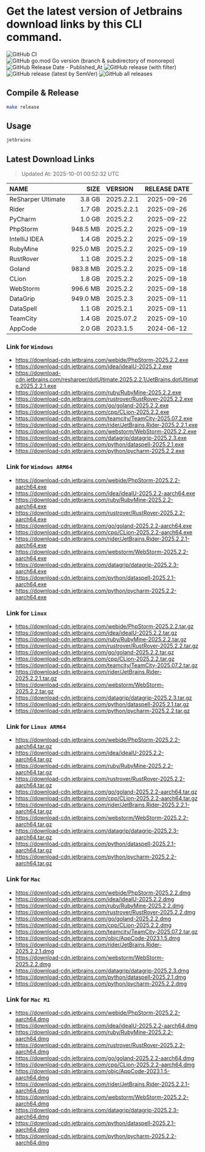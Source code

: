 # Get the latest version of Jetbrains download links by this CLI command.

![GitHub CI](https://github.com/designinlife/jetbrains/actions/workflows/ci.yml/badge.svg)
![GitHub go.mod Go version (branch & subdirectory of monorepo)](https://img.shields.io/github/go-mod/go-version/designinlife/jetbrains/master)
![GitHub Release Date - Published_At](https://img.shields.io/github/release-date/designinlife/jetbrains)
![GitHub release (with filter)](https://img.shields.io/github/v/release/designinlife/jetbrains)
![GitHub release (latest by SemVer)](https://img.shields.io/github/downloads/designinlife/jetbrains/v1.1.12/total)
![GitHub all releases](https://img.shields.io/github/downloads/designinlife/jetbrains/total)

## Compile & Release

```bash
make release
```

## Usage

```bash
jetbrains
```

## Latest Download Links

> Updated At: 2025-10-01 00:52:32 UTC

| NAME | SIZE | VERSION | RELEASE DATE |
| :-- | --: | :-- | :--: |
| ReSharper Ultimate | 3.8 GB | 2025.2.2.1 | 2025-09-26 |
| Rider | 1.7 GB | 2025.2.2.1 | 2025-09-26 |
| PyCharm | 1.0 GB | 2025.2.2 | 2025-09-22 |
| PhpStorm | 948.5 MB | 2025.2.2 | 2025-09-19 |
| IntelliJ IDEA | 1.4 GB | 2025.2.2 | 2025-09-19 |
| RubyMine | 925.0 MB | 2025.2.2 | 2025-09-19 |
| RustRover | 1.1 GB | 2025.2.2 | 2025-09-18 |
| Goland | 983.8 MB | 2025.2.2 | 2025-09-18 |
| CLion | 1.8 GB | 2025.2.2 | 2025-09-18 |
| WebStorm | 996.6 MB | 2025.2.2 | 2025-09-18 |
| DataGrip | 949.0 MB | 2025.2.3 | 2025-09-11 |
| DataSpell | 1.1 GB | 2025.2.1 | 2025-09-11 |
| TeamCity | 1.4 GB | 2025.07.2 | 2025-09-10 |
| AppCode | 2.0 GB | 2023.1.5 | 2024-06-12 |

### Link for `Windows`

* <https://download-cdn.jetbrains.com/webide/PhpStorm-2025.2.2.exe>
* <https://download-cdn.jetbrains.com/idea/ideaIU-2025.2.2.exe>
* <https://download-cdn.jetbrains.com/resharper/dotUltimate.2025.2.2.1/JetBrains.dotUltimate.2025.2.2.1.exe>
* <https://download-cdn.jetbrains.com/ruby/RubyMine-2025.2.2.exe>
* <https://download-cdn.jetbrains.com/rustrover/RustRover-2025.2.2.exe>
* <https://download-cdn.jetbrains.com/go/goland-2025.2.2.exe>
* <https://download-cdn.jetbrains.com/cpp/CLion-2025.2.2.exe>
* <https://download-cdn.jetbrains.com/teamcity/TeamCity-2025.07.2.exe>
* <https://download-cdn.jetbrains.com/rider/JetBrains.Rider-2025.2.2.1.exe>
* <https://download-cdn.jetbrains.com/webstorm/WebStorm-2025.2.2.exe>
* <https://download-cdn.jetbrains.com/datagrip/datagrip-2025.2.3.exe>
* <https://download-cdn.jetbrains.com/python/dataspell-2025.2.1.exe>
* <https://download-cdn.jetbrains.com/python/pycharm-2025.2.2.exe>

### Link for `Windows ARM64`

* <https://download-cdn.jetbrains.com/webide/PhpStorm-2025.2.2-aarch64.exe>
* <https://download-cdn.jetbrains.com/idea/ideaIU-2025.2.2-aarch64.exe>
* <https://download-cdn.jetbrains.com/ruby/RubyMine-2025.2.2-aarch64.exe>
* <https://download-cdn.jetbrains.com/rustrover/RustRover-2025.2.2-aarch64.exe>
* <https://download-cdn.jetbrains.com/go/goland-2025.2.2-aarch64.exe>
* <https://download-cdn.jetbrains.com/cpp/CLion-2025.2.2-aarch64.exe>
* <https://download-cdn.jetbrains.com/rider/JetBrains.Rider-2025.2.2.1-aarch64.exe>
* <https://download-cdn.jetbrains.com/webstorm/WebStorm-2025.2.2-aarch64.exe>
* <https://download-cdn.jetbrains.com/datagrip/datagrip-2025.2.3-aarch64.exe>
* <https://download-cdn.jetbrains.com/python/dataspell-2025.2.1-aarch64.exe>
* <https://download-cdn.jetbrains.com/python/pycharm-2025.2.2-aarch64.exe>

### Link for `Linux`

* <https://download-cdn.jetbrains.com/webide/PhpStorm-2025.2.2.tar.gz>
* <https://download-cdn.jetbrains.com/idea/ideaIU-2025.2.2.tar.gz>
* <https://download-cdn.jetbrains.com/ruby/RubyMine-2025.2.2.tar.gz>
* <https://download-cdn.jetbrains.com/rustrover/RustRover-2025.2.2.tar.gz>
* <https://download-cdn.jetbrains.com/go/goland-2025.2.2.tar.gz>
* <https://download-cdn.jetbrains.com/cpp/CLion-2025.2.2.tar.gz>
* <https://download-cdn.jetbrains.com/teamcity/TeamCity-2025.07.2.tar.gz>
* <https://download-cdn.jetbrains.com/rider/JetBrains.Rider-2025.2.2.1.tar.gz>
* <https://download-cdn.jetbrains.com/webstorm/WebStorm-2025.2.2.tar.gz>
* <https://download-cdn.jetbrains.com/datagrip/datagrip-2025.2.3.tar.gz>
* <https://download-cdn.jetbrains.com/python/dataspell-2025.2.1.tar.gz>
* <https://download-cdn.jetbrains.com/python/pycharm-2025.2.2.tar.gz>

### Link for `Linux ARM64`

* <https://download-cdn.jetbrains.com/webide/PhpStorm-2025.2.2-aarch64.tar.gz>
* <https://download-cdn.jetbrains.com/idea/ideaIU-2025.2.2-aarch64.tar.gz>
* <https://download-cdn.jetbrains.com/ruby/RubyMine-2025.2.2-aarch64.tar.gz>
* <https://download-cdn.jetbrains.com/rustrover/RustRover-2025.2.2-aarch64.tar.gz>
* <https://download-cdn.jetbrains.com/go/goland-2025.2.2-aarch64.tar.gz>
* <https://download-cdn.jetbrains.com/cpp/CLion-2025.2.2-aarch64.tar.gz>
* <https://download-cdn.jetbrains.com/rider/JetBrains.Rider-2025.2.2.1-aarch64.tar.gz>
* <https://download-cdn.jetbrains.com/webstorm/WebStorm-2025.2.2-aarch64.tar.gz>
* <https://download-cdn.jetbrains.com/datagrip/datagrip-2025.2.3-aarch64.tar.gz>
* <https://download-cdn.jetbrains.com/python/dataspell-2025.2.1-aarch64.tar.gz>
* <https://download-cdn.jetbrains.com/python/pycharm-2025.2.2-aarch64.tar.gz>

### Link for `Mac`

* <https://download-cdn.jetbrains.com/webide/PhpStorm-2025.2.2.dmg>
* <https://download-cdn.jetbrains.com/idea/ideaIU-2025.2.2.dmg>
* <https://download-cdn.jetbrains.com/ruby/RubyMine-2025.2.2.dmg>
* <https://download-cdn.jetbrains.com/rustrover/RustRover-2025.2.2.dmg>
* <https://download-cdn.jetbrains.com/go/goland-2025.2.2.dmg>
* <https://download-cdn.jetbrains.com/cpp/CLion-2025.2.2.dmg>
* <https://download-cdn.jetbrains.com/teamcity/TeamCity-2025.07.2.tar.gz>
* <https://download-cdn.jetbrains.com/objc/AppCode-2023.1.5.dmg>
* <https://download-cdn.jetbrains.com/rider/JetBrains.Rider-2025.2.2.1.dmg>
* <https://download-cdn.jetbrains.com/webstorm/WebStorm-2025.2.2.dmg>
* <https://download-cdn.jetbrains.com/datagrip/datagrip-2025.2.3.dmg>
* <https://download-cdn.jetbrains.com/python/dataspell-2025.2.1.dmg>
* <https://download-cdn.jetbrains.com/python/pycharm-2025.2.2.dmg>

### Link for `Mac M1`

* <https://download-cdn.jetbrains.com/webide/PhpStorm-2025.2.2-aarch64.dmg>
* <https://download-cdn.jetbrains.com/idea/ideaIU-2025.2.2-aarch64.dmg>
* <https://download-cdn.jetbrains.com/ruby/RubyMine-2025.2.2-aarch64.dmg>
* <https://download-cdn.jetbrains.com/rustrover/RustRover-2025.2.2-aarch64.dmg>
* <https://download-cdn.jetbrains.com/go/goland-2025.2.2-aarch64.dmg>
* <https://download-cdn.jetbrains.com/cpp/CLion-2025.2.2-aarch64.dmg>
* <https://download-cdn.jetbrains.com/objc/AppCode-2023.1.5-aarch64.dmg>
* <https://download-cdn.jetbrains.com/rider/JetBrains.Rider-2025.2.2.1-aarch64.dmg>
* <https://download-cdn.jetbrains.com/webstorm/WebStorm-2025.2.2-aarch64.dmg>
* <https://download-cdn.jetbrains.com/datagrip/datagrip-2025.2.3-aarch64.dmg>
* <https://download-cdn.jetbrains.com/python/dataspell-2025.2.1-aarch64.dmg>
* <https://download-cdn.jetbrains.com/python/pycharm-2025.2.2-aarch64.dmg>
